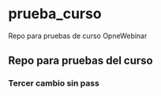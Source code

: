 # prueba_curso
Repo para pruebas de curso OpneWebinar

## Repo para pruebas del curso

### Tercer cambio sin pass
